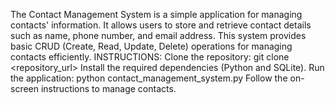 The Contact Management System is a simple application for managing contacts' information. It allows users to store and retrieve contact details such as name, phone number, and email address. This system provides basic CRUD (Create, Read, Update, Delete) operations for managing contacts efficiently.
INSTRUCTIONS:
Clone the repository: git clone <repository_url>
Install the required dependencies (Python and SQLite).
Run the application: python contact_management_system.py
Follow the on-screen instructions to manage contacts.
